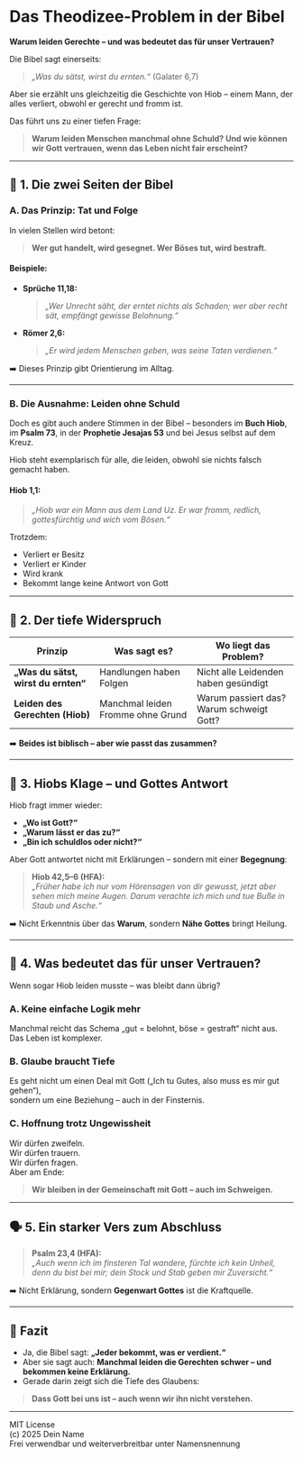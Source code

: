 # Das Theodizee-Problem in der Bibel  
**Warum leiden Gerechte – und was bedeutet das für unser Vertrauen?**

Die Bibel sagt einerseits:  
> _„Was du sätst, wirst du ernten.“_ (Galater 6,7)

Aber sie erzählt uns gleichzeitig die Geschichte von Hiob – einem Mann, der alles verliert, obwohl er gerecht und fromm ist.

Das führt uns zu einer tiefen Frage:
> **Warum leiden Menschen manchmal ohne Schuld? Und wie können wir Gott vertrauen, wenn das Leben nicht fair erscheint?**

---

## 🧭 1. Die zwei Seiten der Bibel

### A. Das Prinzip: Tat und Folge  
In vielen Stellen wird betont:  
> **Wer gut handelt, wird gesegnet. Wer Böses tut, wird bestraft.**

#### Beispiele:
- **Sprüche 11,18:**  
  > _„Wer Unrecht säht, der erntet nichts als Schaden; wer aber recht sät, empfängt gewisse Belohnung.“_

- **Römer 2,6:**  
  > _„Er wird jedem Menschen geben, was seine Taten verdienen.“_

➡️ Dieses Prinzip gibt Orientierung im Alltag.

---

### B. Die Ausnahme: Leiden ohne Schuld  
Doch es gibt auch andere Stimmen in der Bibel – besonders im **Buch Hiob**, im **Psalm 73**, in der **Prophetie Jesajas 53** und bei Jesus selbst auf dem Kreuz.

Hiob steht exemplarisch für alle, die leiden, obwohl sie nichts falsch gemacht haben.

#### Hiob 1,1:
> _„Hiob war ein Mann aus dem Land Uz. Er war fromm, redlich, gottesfürchtig und wich vom Bösen.“_

Trotzdem:
- Verliert er Besitz  
- Verliert er Kinder  
- Wird krank  
- Bekommt lange keine Antwort von Gott

---

## 🔄 2. Der tiefe Widerspruch

| Prinzip | Was sagt es? | Wo liegt das Problem? |
|--------|---------------|-------------------------|
| **„Was du sätst, wirst du ernten“** | Handlungen haben Folgen | Nicht alle Leidenden haben gesündigt |
| **Leiden des Gerechten (Hiob)** | Manchmal leiden Fromme ohne Grund | Warum passiert das? Warum schweigt Gott? |

➡️ **Beides ist biblisch – aber wie passt das zusammen?**

---

## 💬 3. Hiobs Klage – und Gottes Antwort

Hiob fragt immer wieder:
- **„Wo ist Gott?“**
- **„Warum lässt er das zu?“**
- **„Bin ich schuldlos oder nicht?“**

Aber Gott antwortet nicht mit Erklärungen – sondern mit einer **Begegnung**:

> **Hiob 42,5–6 (HFA):**  
> _„Früher habe ich nur vom Hörensagen von dir gewusst, jetzt aber sehen mich meine Augen. Darum verachte ich mich und tue Buße in Staub und Asche.“_

➡️ Nicht Erkenntnis über das **Warum**, sondern **Nähe Gottes** bringt Heilung.

---

## 🎯 4. Was bedeutet das für unser Vertrauen?

Wenn sogar Hiob leiden musste – was bleibt dann übrig?

### A. Keine einfache Logik mehr
Manchmal reicht das Schema „gut = belohnt, böse = gestraft“ nicht aus.  
Das Leben ist komplexer.

### B. Glaube braucht Tiefe
Es geht nicht um einen Deal mit Gott („Ich tu Gutes, also muss es mir gut gehen“),  
sondern um eine Beziehung – auch in der Finsternis.

### C. Hoffnung trotz Ungewissheit
Wir dürfen zweifeln.  
Wir dürfen trauern.  
Wir dürfen fragen.  
Aber am Ende:  
> **Wir bleiben in der Gemeinschaft mit Gott – auch im Schweigen.**

---

## 🗣️ 5. Ein starker Vers zum Abschluss

> **Psalm 23,4 (HFA):**  
> _„Auch wenn ich im finsteren Tal wandere, fürchte ich kein Unheil, denn du bist bei mir; dein Stock und Stab geben mir Zuversicht.“_

➡️ Nicht Erklärung, sondern **Gegenwart Gottes** ist die Kraftquelle.

---

## 🧠 Fazit

- Ja, die Bibel sagt: **„Jeder bekommt, was er verdient.“**
- Aber sie sagt auch: **Manchmal leiden die Gerechten schwer – und bekommen keine Erklärung.**
- Gerade darin zeigt sich die Tiefe des Glaubens:  
> **Dass Gott bei uns ist – auch wenn wir ihn nicht verstehen.**

---

MIT License  
(c) 2025 Dein Name  
Frei verwendbar und weiterverbreitbar unter Namensnennung